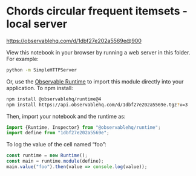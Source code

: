 # Chords circular frequent itemsets - local server

https://observablehq.com/d/1dbf27e202a5569e@900

View this notebook in your browser by running a web server in this folder. For
example:

~~~sh
python -m SimpleHTTPServer
~~~

Or, use the [Observable Runtime](https://github.com/observablehq/runtime) to
import this module directly into your application. To npm install:

~~~sh
npm install @observablehq/runtime@4
npm install https://api.observablehq.com/d/1dbf27e202a5569e.tgz?v=3
~~~

Then, import your notebook and the runtime as:

~~~js
import {Runtime, Inspector} from "@observablehq/runtime";
import define from "1dbf27e202a5569e";
~~~

To log the value of the cell named “foo”:

~~~js
const runtime = new Runtime();
const main = runtime.module(define);
main.value("foo").then(value => console.log(value));
~~~
